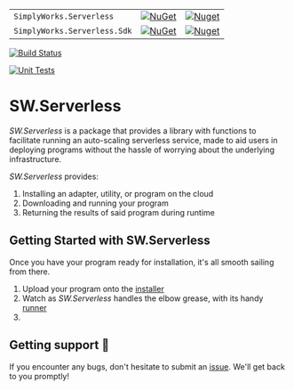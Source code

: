 

|         |       |       |
| ------- | ----- | ----- |
| `SimplyWorks.Serverless` | [![NuGet](https://img.shields.io/nuget/v/SimplyWorks.Serverless.svg)](https://nuget.org/packages/SimplyWorks.Serverless) | [![Nuget](https://img.shields.io/nuget/dt/SimplyWorks.Serverless.svg)](https://nuget.org/packages/SimplyWorks.Serverless) |
| `SimplyWorks.Serverless.Sdk` | [![NuGet](https://img.shields.io/nuget/v/SimplyWorks.Serverless.Sdk.svg)](https://nuget.org/packages/SimplyWorks.Serverless.Sdk) | [![Nuget](https://img.shields.io/nuget/dt/SimplyWorks.Serverless.Sdk.svg)](https://nuget.org/packages/SimplyWorks.Serverless.Sdk)

[![Build Status](https://dev.azure.com/simplify9/Github%20Pipelines/_apis/build/status/simplify9.Serverless?branchName=master)](https://dev.azure.com/simplify9/Github%20Pipelines/_build/latest?definitionId=156&branchName=master)

[![Unit Tests](https://img.shields.io/azure-devops/tests/simplify9/Github%20Pipelines/156)](https://img.shields.io/azure-devops/tests/simplify9/Github%20Pipelines/156)

# SW.Serverless 
*SW.Serverless* is a package that provides a library with functions to facilitate running an auto-scaling serverless service, made to aid users in deploying programs without the hassle of worrying about the underlying infrastructure. 

*SW.Serverless* provides:
1. Installing an adapter, utility, or program on the cloud
2. Downloading and running your program
3. Returning the results of said program during runtime

## Getting Started with SW.Serverless
Once you have your program ready for installation, it's all smooth sailing from there. 
1. Upload your program onto the [installer](https://github.com/simplify9/Serverless/blob/master/SW.Serverless.Installer/Program.cs)
2. Watch as *SW.Serverless* handles the elbow grease, with its handy [runner](https://github.com/simplify9/Serverless/blob/master/SW.Serverless.Sdk/Runner.cs)
3. 

## Getting support 👷
If you encounter any bugs, don't hesitate to submit an [issue](https://github.com/simplify9/Serverless/issues). We'll get back to you promptly!
